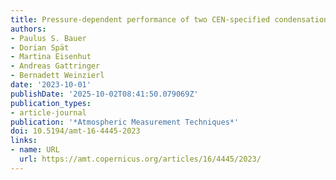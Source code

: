 ```yaml
---
title: Pressure-dependent performance of two CEN-specified condensation particle counters
authors:
- Paulus S. Bauer
- Dorian Spät
- Martina Eisenhut
- Andreas Gattringer
- Bernadett Weinzierl
date: '2023-10-01'
publishDate: '2025-10-02T08:41:50.079069Z'
publication_types:
- article-journal
publication: '*Atmospheric Measurement Techniques*'
doi: 10.5194/amt-16-4445-2023
links:
- name: URL
  url: https://amt.copernicus.org/articles/16/4445/2023/
---
```

